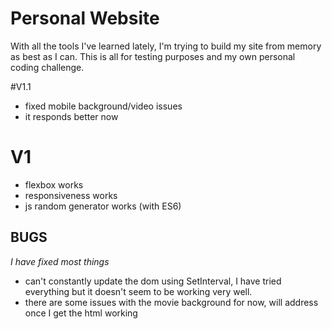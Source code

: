 # Personal Website

With all the tools I've learned lately, I'm trying to build my site from memory as best as I can.  This is all for testing purposes and my own personal coding challenge.

#V1.1
* fixed mobile background/video issues
* it responds better now

# V1
* flexbox works
* responsiveness works
* js random generator works (with ES6)


## BUGS
*I have fixed most things*
* can't constantly update the dom using SetInterval, I have tried everything but it doesn't seem to be working very well.
* there are some issues with the movie background for now, will address once I get the html working
